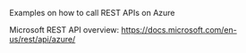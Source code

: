 Examples on how to call REST APIs on Azure

Microsoft REST API overview:
https://docs.microsoft.com/en-us/rest/api/azure/ 
